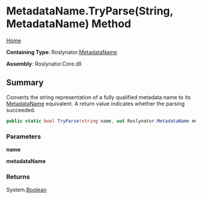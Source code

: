 # MetadataName\.TryParse\(String, MetadataName\) Method

[Home](../../../README.md)

**Containing Type**: Roslynator\.[MetadataName](../README.md)

**Assembly**: Roslynator\.Core\.dll

## Summary

Converts the string representation of a fully qualified metadata name to its [MetadataName](../README.md) equivalent\.
A return value indicates whether the parsing succeeded\.

```csharp
public static bool TryParse(string name, out Roslynator.MetadataName metadataName)
```

### Parameters

**name**

**metadataName**

### Returns

System\.[Boolean](https://docs.microsoft.com/en-us/dotnet/api/system.boolean)

